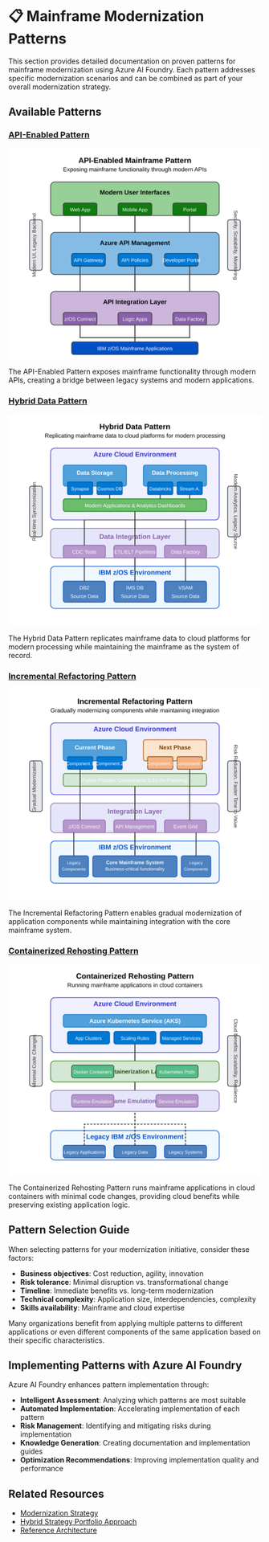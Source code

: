 # 📋 Mainframe Modernization Patterns

This section provides detailed documentation on proven patterns for mainframe modernization using Azure AI Foundry. Each pattern addresses specific modernization scenarios and can be combined as part of your overall modernization strategy.

## Available Patterns

### [API-Enabled Pattern](api-enabled-pattern.md)

![API-Enabled Pattern](../../../images/api-enabled-pattern.svg)

The API-Enabled Pattern exposes mainframe functionality through modern APIs, creating a bridge between legacy systems and modern applications.

### [Hybrid Data Pattern](hybrid-data-pattern.md)

![Hybrid Data Pattern](../../../images/hybrid-data-pattern.svg)

The Hybrid Data Pattern replicates mainframe data to cloud platforms for modern processing while maintaining the mainframe as the system of record.

### [Incremental Refactoring Pattern](incremental-refactoring-pattern.md)

![Incremental Refactoring Pattern](../../../images/incremental-refactoring-pattern.svg)

The Incremental Refactoring Pattern enables gradual modernization of application components while maintaining integration with the core mainframe system.

### [Containerized Rehosting Pattern](containerized-rehosting-pattern.md)

![Containerized Rehosting Pattern](../../../images/containerized-rehosting-pattern.svg)

The Containerized Rehosting Pattern runs mainframe applications in cloud containers with minimal code changes, providing cloud benefits while preserving existing application logic.

## Pattern Selection Guide

When selecting patterns for your modernization initiative, consider these factors:

- **Business objectives**: Cost reduction, agility, innovation
- **Risk tolerance**: Minimal disruption vs. transformational change
- **Timeline**: Immediate benefits vs. long-term modernization
- **Technical complexity**: Application size, interdependencies, complexity
- **Skills availability**: Mainframe and cloud expertise

Many organizations benefit from applying multiple patterns to different applications or even different components of the same application based on their specific characteristics.

## Implementing Patterns with Azure AI Foundry

Azure AI Foundry enhances pattern implementation through:

- **Intelligent Assessment**: Analyzing which patterns are most suitable
- **Automated Implementation**: Accelerating implementation of each pattern
- **Risk Management**: Identifying and mitigating risks during implementation
- **Knowledge Generation**: Creating documentation and implementation guides
- **Optimization Recommendations**: Improving implementation quality and performance

## Related Resources

- [Modernization Strategy](../modernization-strategy.md)
- [Hybrid Strategy Portfolio Approach](../hybrid-strategy.md)
- [Reference Architecture](../reference-architecture.md) 